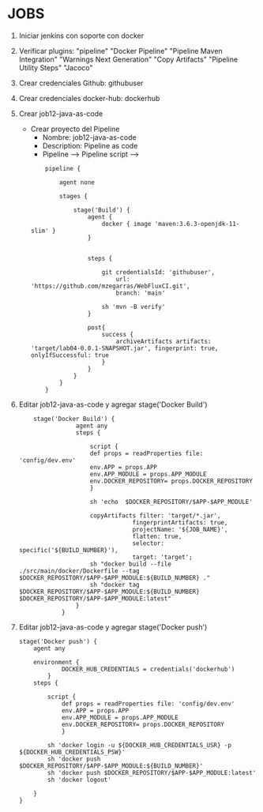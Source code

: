 # JOBS

1. Iniciar jenkins con soporte con docker


1. Verificar plugins:
    "pipeline"
    "Docker Pipeline"
    "Pipeline Maven Integration"
    "Warnings Next Generation"
    "Copy Artifacts"
    "Pipeline Utility Steps"
    "Jacoco"

1. Crear credenciales Github: githubuser
1. Crear credenciales docker-hub: dockerhub

1. Crear job12-java-as-code
    * Crear proyecto del Pipeline
        * Nombre: job12-java-as-code
        * Description: Pipeline as code
        * Pipeline --> Pipeline script --> 
        ```grovy         
            pipeline {
            
                agent none
            
                stages {

                    stage('Build') {
                        agent {
                            docker { image 'maven:3.6.3-openjdk-11-slim' }
                        }
                        

                        steps {

                            git credentialsId: 'githubuser',
                                url: 'https://github.com/mzegarras/WebFluxCI.git',
                                branch: 'main'

                            sh 'mvn -B verify'
                        }

                        post{
                            success {
                                archiveArtifacts artifacts: 'target/lab04-0.0.1-SNAPSHOT.jar', fingerprint: true, onlyIfSuccessful: true
                            }
                        }
                    }
                }
            }
        ```



1. Editar job12-java-as-code y agregar stage('Docker Build')
    ```grovy    
        stage('Docker Build') {
                    agent any
                    steps {

                        script {
                        def props = readProperties file: 'config/dev.env'
                        env.APP = props.APP
                        env.APP_MODULE = props.APP_MODULE
                        env.DOCKER_REPOSITORY= props.DOCKER_REPOSITORY
                        }

                        sh 'echo  $DOCKER_REPOSITORY/$APP-$APP_MODULE'

                        copyArtifacts filter: 'target/*.jar',
                                    fingerprintArtifacts: true,
                                    projectName: '${JOB_NAME}',
                                    flatten: true,
                                    selector: specific('${BUILD_NUMBER}'),
                                    target: 'target';
                        sh "docker build --file ./src/main/docker/Dockerfile --tag $DOCKER_REPOSITORY/$APP-$APP_MODULE:${BUILD_NUMBER} ."
                        sh "docker tag $DOCKER_REPOSITORY/$APP-$APP_MODULE:${BUILD_NUMBER}  $DOCKER_REPOSITORY/$APP-$APP_MODULE:latest"
                    }
                }
    ```        

1. Editar job12-java-as-code y agregar stage('Docker push') 
    ```grovy      
    stage('Docker push') {
        agent any
        
        environment {
                DOCKER_HUB_CREDENTIALS = credentials('dockerhub')
            }
        steps {

            script {
                def props = readProperties file: 'config/dev.env'
                env.APP = props.APP
                env.APP_MODULE = props.APP_MODULE
                env.DOCKER_REPOSITORY= props.DOCKER_REPOSITORY
                }

            sh 'docker login -u ${DOCKER_HUB_CREDENTIALS_USR} -p ${DOCKER_HUB_CREDENTIALS_PSW}'
            sh 'docker push $DOCKER_REPOSITORY/$APP-$APP_MODULE:${BUILD_NUMBER}'
            sh 'docker push $DOCKER_REPOSITORY/$APP-$APP_MODULE:latest'
            sh 'docker logout'

        }
    }     
    ```        

                    